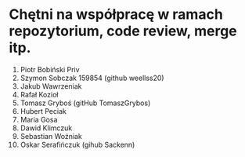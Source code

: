 # Chętni na współpracę w ramach repozytorium, code review, merge itp.

1. Piotr Bobiński Priv
2. Szymon Sobczak 159854 (github weellss20)
3. Jakub Wawrzeniak 
4. Rafał Kozioł
5. Tomasz Gryboś (gitHub TomaszGrybos)
6. Hubert Peciak
7. Maria Gosa
8. Dawid Klimczuk
9. Sebastian Woźniak
10. Oskar Serafińczuk (gihub Sackenn)
